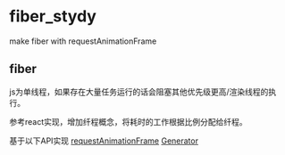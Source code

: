 # fiber_stydy
 make fiber with requestAnimationFrame
## fiber
js为单线程，如果存在大量任务运行的话会阻塞其他优先级更高/渲染线程的执行。

参考react实现，增加纤程概念，将耗时的工作根据比例分配给纤程。

基于以下API实现
[requestAnimationFrame](https://developer.mozilla.org/zh-CN/docs/Web/API/Window/requestAnimationFrame)
[Generator](https://developer.mozilla.org/zh-CN/docs/Web/JavaScript/Reference/Global_Objects/Generator)
